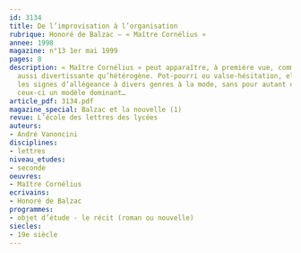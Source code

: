 ```yaml
---
id: 3134
title: De l’improvisation à l’organisation
rubrique: Honoré de Balzac – « Maître Cornélius »
annee: 1998
magazine: n°13 1er mai 1999
pages: 8
description: « Maître Cornélius » peut apparaître, à première vue, comme une œuvre
  aussi divertissante qu’hétérogène. Pot-pourri ou valse-hésitation, elle semble multiplier
  les signes d’allégeance à divers genres à la mode, sans pour autant choisir parmi
  ceux-ci un modèle dominant…
article_pdf: 3134.pdf
magazine_special: Balzac et la nouvelle (1)
revue: L’école des lettres des lycées
auteurs:
- André Vanoncini
disciplines:
- lettres
niveau_etudes:
- seconde
oeuvres:
- Maître Cornélius
ecrivains:
- Honoré de Balzac
programmes:
- objet d’étude - le récit (roman ou nouvelle)
siecles:
- 19e siècle
---
```

